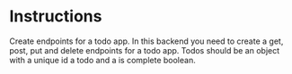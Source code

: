 # Instructions

Create endpoints for a todo app. In this backend you need to create a get, post, put and delete endpoints for a todo app. Todos should be an object with a unique id a todo and a is complete boolean.
